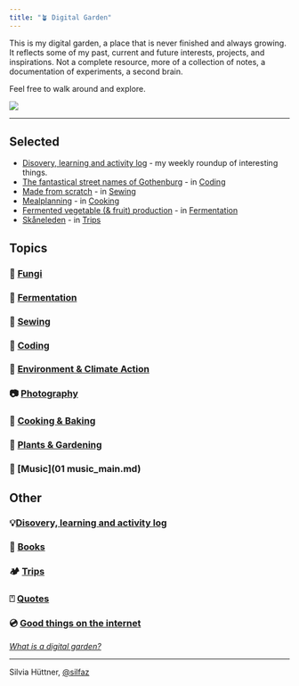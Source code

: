 ```yaml
---
title: "🪴 Digital Garden"
---
```


This is my digital garden, a place that is never finished and always growing. It reflects some of my past, current and future interests, projects, and inspirations. Not a complete resource, more of a collection of notes, a documentation of experiments, a second brain. 

Feel free to walk around and explore. 

![](projects/attachments/Walk%20to%20Råå.png)

----
## Selected
- [Disovery, learning and activity log](blog/Disovery,%20learning%20and%20activity%20log.md) - my weekly roundup of interesting things. 
- [The fantastical street names of Gothenburg](https://silfaz.github.io/gbgclusters/) - in [Coding](projects/coding/coding_misc.md)
- [Made from scratch](projects/sewing/Made%20from%20scratch.md) - in [Sewing](projects/sewing/01%20sewing_main.md)
- [Mealplanning](projects/cooking/Mealplanning.md) - in [Cooking](projects/cooking/01%20cooking_main.md)
- [Fermented vegetable (& fruit) production](projects/fermentation/Fermented%20vegetable%20production.md) - in [Fermentation](projects/fermentation/01%20fermentation_main.md)
- [Skåneleden](trips/Skåneleden.md) - in [Trips](trips/01%20trips_main.md)


## Topics
### 🍄 [Fungi](fungi/fungi_main.md) 
### 🍯 [Fermentation](projects/fermentation/01%20fermentation_main.md)
### 👚 [Sewing](projects/sewing/01%20sewing_main.md)
### 👾 [Coding](projects/coding/01%20coding_main.md)
### 🌿 [Environment & Climate Action](climate/climate_main.md)
### 📷 [Photography](photography/photography_main.md)
### 🍳 [Cooking & Baking](projects/cooking/01%20cooking_main.md)
### 🌻 [Plants & Gardening](projects/plants/01%20plants_main.md)

### 🎸 [Music](01 music_main.md)
## Other
### 💡[Disovery, learning and activity log](blog/Disovery,%20learning%20and%20activity%20log.md)
### 📖 [Books](projects/books/books_main.md)
### 🏕️ [Trips](trips/01%20trips_main.md)
### ⍞ [Quotes](blog/Quotes.md)

### 💿 [Good things on the internet](blog/Good%20things%20on%20the%20internet.md)

[_What is a digital garden?_](digital%20garden/What%20is%20a%20digital%20garden.md)

----
Silvia Hüttner, [@silfaz](https://www.instagram.com/silfaz/)

